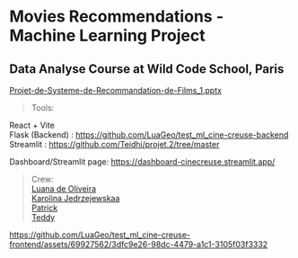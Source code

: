 # Movies Recommendations - Machine Learning Project
## Data Analyse Course at Wild Code School, Paris

[Projet-de-Systeme-de-Recommandation-de-Films_1.pptx](https://github.com/user-attachments/files/15550478/Projet-de-Systeme-de-Recommandation-de-Films_1.pptx)

> Tools:

React + Vite <br>
Flask (Backend) : https://github.com/LuaGeo/test_ml_cine-creuse-backend <br>
Streamlit : https://github.com/Teidhi/projet.2/tree/master

Dashboard/Streamlit page: https://dashboard-cinecreuse.streamlit.app/


> Crew: <br>
<a href="https://github.com/LuaGeo" target="_blank">Luana de Oliveira</a> <br>
<a href="https://github.com/karolinajedrzejewskaa" target="_blank">Karolina Jedrzejewskaa</a> <br>
<a href="https://github.com/Patrick-NII" target="_blank">Patrick</a> <br>
<a href="https://github.com/Teidhi" target="_blank">Teddy</a> <br>

https://github.com/LuaGeo/test_ml_cine-creuse-frontend/assets/69927562/3dfc9e26-98dc-4479-a1c1-3105f03f3332

